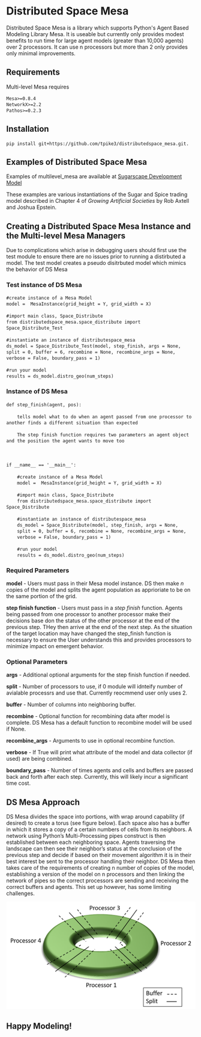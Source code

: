 # Distributed Space Mesa

Distributed Space Mesa is a library which supports Python's Agent Based Modeling Library Mesa. It is useable but currently only provides modest benefits to run time for large agent models (greater than 10,000 agents) over 2 processors. It can use n processors but more than 2 only provides only minimal improvements. 


## Requirements

Multi-level Mesa requires

    Mesa>=0.8.4
    NetworkX>=2.2
    Pathos>=0.2.3  

## Installation 

    pip install git+https://github.com/tpike3/distributedspace_mesa.git.

## Examples of Distributed Space Mesa

Examples of multilevel_mesa are available at [Sugarscape Development Model](https://github.com/tpike3/distributedspace-test)

These examples are various instantiations of the Sugar and Spice trading model described in Chapter 4 of *Growing Artificial Societies* by Rob Axtell and Joshua Epstein.   

## Creating a Distributed Space Mesa Instance and the Multi-level Mesa Managers

Due to complications which arise in debugging users should first use the test module to ensure there are no issues prior to running a distirbuted a model. The test model creates a pseudo disitrbuted model which mimics the behavior of DS Mesa

### Test instance of DS Mesa

    #create instance of a Mesa Model
    model =  MesaInstance(grid_height = Y, grid_width = X)

    #import main class, Space_Distribute
    from distributedspace_mesa.space_distribute import Space_Distribute_Test

    #instantiate an instance of distributespace_mesa
    ds_model = Space_Distribute_Test(model, step_finish, args = None, 
    split = 0, buffer = 6, recombine = None, recombine_args = None, 
    verbose = False, boundary_pass = 1)

    #run your model
    results = ds_model.distro_geo(num_steps)


### Instance of DS Mesa

    def step_finish(agent, pos): 

        tells model what to do when an agent passed from one processor to another finds a different situation than expected

        The step finish function requires two parameters an agent object and the position the agent wants to move too



    if __name__ == '__main__':

        #create instance of a Mesa Model
        model =  MesaInstance(grid_height = Y, grid_width = X)

        #import main class, Space_Distribute
        from distributedspace_mesa.space_distribute import Space_Distribute

        #instantiate an instance of distributespace_mesa
        ds_model = Space_Distribute(model, step_finish, args = None, 
        split = 0, buffer = 6, recombine = None, recombine_args = None, 
        verbose = False, boundary_pass = 1)

        #run your model
        results = ds_model.distro_geo(num_steps)


### Required Parameters

**model** - Users must pass in their Mesa model instance. DS then make *n* copies of the model and splits the agent population as apprioriate to be on the same portion of the grid.  

**step finish function** - Users must pass in a *step finish* function. Agents being passed from one processor to another processor make their decisions base don the status of the other processor at the end of the previous step. THey then arrive at the end of the next step. As the situation of the target location may have changed the step_finish function is necessary to ensure the User understands this and provides processors to minimize impact on emergent behavior. 


### Optional Parameters 

**args** - Additional optional arguments for the step finish function if needed.

**split** - Number of processors to use, if 0 module will idnteify number of avialable processrs and use that. Currently reocmmend user only uses 2. 

**buffer** - Number of columns into neighboring buffer.

**recombine** - Optional function for recombining data after model is complete. DS Mesa has a default function to recombine model will be used if None. 

**recombine_args** - Arguments to use in optional recombine function.

**verbose** - If True will print what attribute of the model and data collector (if used) are being combined.

**boundary_pass** - Number of times agents and cells and buffers are passed back and forth after each step. Currently, this will likely incur a significant time cost. 


## DS Mesa Approach

DS Mesa divides the space into portions, with wrap around capability (if desired) to create a torus (see figure below). Each space also has a buffer in which it stores a copy of a certain numbers of cells from its neighbors. A network using Python’s Multi-Processing pipes construct is then established between each neighboring space. Agents traversing the landscape can then see their neighbor’s status at the conclusion of the previous step and decide if based on their movement algorithm it is in their best interest be sent to the processor handling their neighbor. DS Mesa then takes care of the requirements of creating n number of copies of the model, establishing a version of the model on n processors and then linking the network of pipes so the correct processors are sending and receiving the correct buffers and agents. This set up however, has some limiting challenges. 

![How the Space is split](https://github.com/tpike3/distributedspace_mesa/blob/master/picture/Torus.png)

## Happy Modeling!





    
